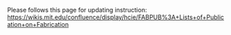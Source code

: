 Please follows this page for updating instruction: https://wikis.mit.edu/confluence/display/hcie/FABPUB%3A+Lists+of+Publication+on+Fabrication
